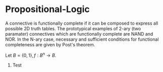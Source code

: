 # Propositional-Logic
A connective is functionally complete if it can be composed to express all possible 2D truth tables. The prototypical examples of 2-ary (two paramater) connectives which are functionally complete are NAND and NOR. In the N-ary case, necessary and sufficient conditions for functional completeness are given by Post's theorem.

Let $B = \{0,1\}, f: B^n \to B$.

1. Test